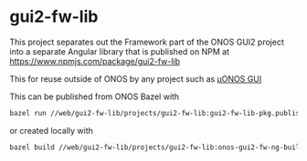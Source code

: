 # gui2-fw-lib

This project separates out the Framework part of the ONOS GUI2 project into a separate Angular library
that is published on NPM at https://www.npmjs.com/package/gui2-fw-lib

This for reuse outside of ONOS by any project such as [µONOS GUI](https://github.com/onosproject/onos-gui)

This can be published from ONOS Bazel with
```bash
bazel run //web/gui2-fw-lib/projects/gui2-fw-lib:gui2-fw-lib-pkg.publish
```

or created locally with
```bash
bazel build //web/gui2-fw-lib/projects/gui2-fw-lib:onos-gui2-fw-ng-build
```
